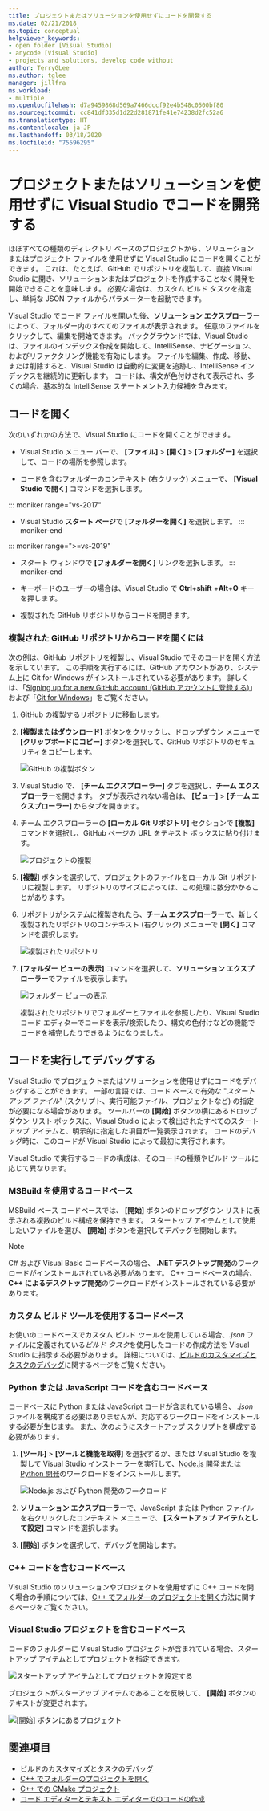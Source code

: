 ```yaml
---
title: プロジェクトまたはソリューションを使用せずにコードを開発する
ms.date: 02/21/2018
ms.topic: conceptual
helpviewer_keywords:
- open folder [Visual Studio]
- anycode [Visual Studio]
- projects and solutions, develop code without
author: TerryGLee
ms.author: tglee
manager: jillfra
ms.workload:
- multiple
ms.openlocfilehash: d7a9459868d569a7466dccf92e4b548c0500bf80
ms.sourcegitcommit: cc841df335d1d22d281871fe41e74238d2fc52a6
ms.translationtype: HT
ms.contentlocale: ja-JP
ms.lasthandoff: 03/18/2020
ms.locfileid: "75596295"
---
```

# <a name="develop-code-in-visual-studio-without-projects-or-solutions"></a>プロジェクトまたはソリューションを使用せずに Visual Studio でコードを開発する

ほぼすべての種類のディレクトリ ベースのプロジェクトから、ソリューションまたはプロジェクト ファイルを使用せずに Visual Studio にコードを開くことができます。 これは、たとえば、GitHub でリポジトリを複製して、直接 Visual Studio に開き、ソリューションまたはプロジェクトを作成することなく開発を開始できることを意味します。 必要な場合は、カスタム ビルド タスクを指定し、単純な JSON ファイルからパラメーターを起動できます。

Visual Studio でコード ファイルを開いた後、**ソリューション エクスプローラー**によって、フォルダー内のすべてのファイルが表示されます。 任意のファイルをクリックして、編集を開始できます。 バックグラウンドでは、Visual Studio は、ファイルのインデックス作成を開始して、IntelliSense、ナビゲーション、およびリファクタリング機能を有効にします。 ファイルを編集、作成、移動、または削除すると、Visual Studio は自動的に変更を追跡し、IntelliSense インデックスを継続的に更新します。 コードは、構文が色付けされて表示され、多くの場合、基本的な IntelliSense ステートメント入力候補を含みます。

## <a name="open-any-code"></a>コードを開く

次のいずれかの方法で、Visual Studio にコードを開くことができます。

- Visual Studio メニュー バーで、 **[ファイル]**  >  **[開く]**  >  **[フォルダー]** を選択して、コードの場所を参照します。

- コードを含むフォルダーのコンテキスト (右クリック) メニューで、 **[Visual Studio で開く]** コマンドを選択します。

::: moniker range="vs-2017"
- Visual Studio **スタート ページ**で **[フォルダーを開く]** を選択します。
::: moniker-end

::: moniker range=">=vs-2019"
- スタート ウィンドウで **[フォルダーを開く]** リンクを選択します。
::: moniker-end

- キーボードのユーザーの場合は、Visual Studio で **Ctrl**+**shift** +**Alt**+**O** キーを押します。

- 複製された GitHub リポジトリからコードを開きます。

### <a name="to-open-code-from-a-cloned-github-repo"></a>複製された GitHub リポジトリからコードを開くには

次の例は、GitHub リポジトリを複製し、Visual Studio でそのコードを開く方法を示しています。 この手順を実行するには、GitHub アカウントがあり、システム上に Git for Windows がインストールされている必要があります。 詳しくは、「[Signing up for a new GitHub account (GitHub アカウントに登録する)](https://help.github.com/articles/signing-up-for-a-new-github-account/)」および「[Git for Windows](https://git-for-windows.github.io/)」をご覧ください。

1. GitHub の複製するリポジトリに移動します。

1. **[複製またはダウンロード]** ボタンをクリックし、ドロップダウン メニューで **[クリップボードにコピー]** ボタンを選択して、GitHub リポジトリのセキュリティをコピーします。

   ![GitHub の複製ボタン](./media/VSIDE_Code_Clone.png)

1. Visual Studio で、 **[チーム エクスプローラー]** タブを選択し、**チーム エクスプローラー**を開きます。 タブが表示されない場合は、 **[ビュー]**  >  **[チーム エクスプローラー]** からタブを開きます。

1. チーム エクスプローラーの **[ローカル Git リポジトリ]** セクションで **[複製]** コマンドを選択し、GitHub ページの URL をテキスト ボックスに貼り付けます。

   ![プロジェクトの複製](./media/VSIDE_Code_Clone2.png)

1. **[複製]** ボタンを選択して、プロジェクトのファイルをローカル Git リポジトリに複製します。 リポジトリのサイズによっては、この処理に数分かかることがあります。

1. リポジトリがシステムに複製されたら、**チーム エクスプローラー**で、新しく複製されたリポジトリのコンテキスト (右クリック) メニューで **[開く]** コマンドを選択します。

   ![複製されたリポジトリ](./media/VSIDE_Code_Clone3.png)

1. **[フォルダー ビューの表示]** コマンドを選択して、**ソリューション エクスプローラー**でファイルを表示します。

   ![フォルダー ビューの表示](./media/VSIDE_Code_Clone3_show.png)

   複製されたリポジトリでフォルダーとファイルを参照したり、Visual Studio コード エディターでコードを表示/検索したり、構文の色付けなどの機能でコードを補完したりできるようになりました。

## <a name="run-and-debug-your-code"></a>コードを実行してデバッグする

Visual Studio でプロジェクトまたはソリューションを使用せずにコードをデバッグすることができます。 一部の言語では、コード ベースで有効な "*スタートアップ ファイル*" (スクリプト、実行可能ファイル、プロジェクトなど) の指定が必要になる場合があります。 ツールバーの **[開始]** ボタンの横にあるドロップダウン リスト ボックスに、Visual Studio によって検出されたすべてのスタートアップ アイテムと、明示的に指定した項目が一覧表示されます。 コードのデバッグ時に、このコードが Visual Studio によって最初に実行されます。

Visual Studio で実行するコードの構成は、そのコードの種類やビルド ツールに応じて異なります。

### <a name="codebases-that-use-msbuild"></a>MSBuild を使用するコードベース

MSBuild ベース コードベースでは、 **[開始]** ボタンのドロップダウン リストに表示される複数のビルド構成を保持できます。 スタートップ アイテムとして使用したいファイルを選び、 **[開始]** ボタンを選択してデバッグを開始します。

> [!NOTE]
> C# および Visual Basic コードベースの場合、 **.NET デスクトップ開発**のワークロードがインストールされている必要があります。 C++ コードベースの場合、**C++ によるデスクトップ開発**のワークロードがインストールされている必要があります。

### <a name="codebases-that-use-custom-build-tools"></a>カスタム ビルド ツールを使用するコードベース

お使いのコードベースでカスタム ビルド ツールを使用している場合、*.json* ファイルに定義されている*ビルド タスク*を使用したコードの作成方法を Visual Studio に指示する必要があります。 詳細については、[ビルドのカスタマイズとタスクのデバッグ](../ide/customize-build-and-debug-tasks-in-visual-studio.md)に関するページをご覧ください。

### <a name="codebases-that-contain-python-or-javascript-code"></a>Python または JavaScript コードを含むコードベース

コードベースに Python または JavaScript コードが含まれている場合、 *.json* ファイルを構成する必要はありませんが、対応するワークロードをインストールする必要が生じます。 また、次のようにスタートアップ スクリプトを構成する必要があります。

1. **[ツール]** > **[ツールと機能を取得]** を選択するか、または Visual Studio を複製して Visual Studio インストーラーを実行して、[Node.js 開発](https://visualstudio.microsoft.com/vs/node-js/)または [Python 開発](https://visualstudio.microsoft.com/vs/python/)のワークロードをインストールします。

   ![Node.js および Python 開発のワークロード](media/python_nodejs_workloads.png)

1. **ソリューション エクスプローラー**で、JavaScript または Python ファイルを右クリックしたコンテキスト メニューで、 **[スタートアップ アイテムとして設定]** コマンドを選択します。

1. **[開始]** ボタンを選択して、デバッグを開始します。

### <a name="codebases-that-contain-c-code"></a>C++ コードを含むコードベース

Visual Studio のソリューションやプロジェクトを使用せずに C++ コードを開く場合の手順については、[C++ でフォルダーのプロジェクトを開く](/cpp/build/open-folder-projects-cpp)方法に関するページをご覧ください。

### <a name="codebases-that-contain-a-visual-studio-project"></a>Visual Studio プロジェクトを含むコードベース

コードのフォルダーに Visual Studio プロジェクトが含まれている場合、スタートアップ アイテムとしてプロジェクトを指定できます。

![スタートアップ アイテムとしてプロジェクトを設定する](media/customize-set-project-as-startup-item.png)

プロジェクトがスターアップ アイテムであることを反映して、 **[開始]** ボタンのテキストが変更されます。

![[開始] ボタンにあるプロジェクト](media/customize-start-button-project.png)

## <a name="see-also"></a>関連項目

- [ビルドのカスタマイズとタスクのデバッグ](../ide/customize-build-and-debug-tasks-in-visual-studio.md)
- [C++ でフォルダーのプロジェクトを開く](/cpp/build/open-folder-projects-cpp)
- [C++ での CMake プロジェクト](/cpp/build/cmake-projects-in-visual-studio)
- [コード エディターとテキスト エディターでのコードの作成](../ide/writing-code-in-the-code-and-text-editor.md)

